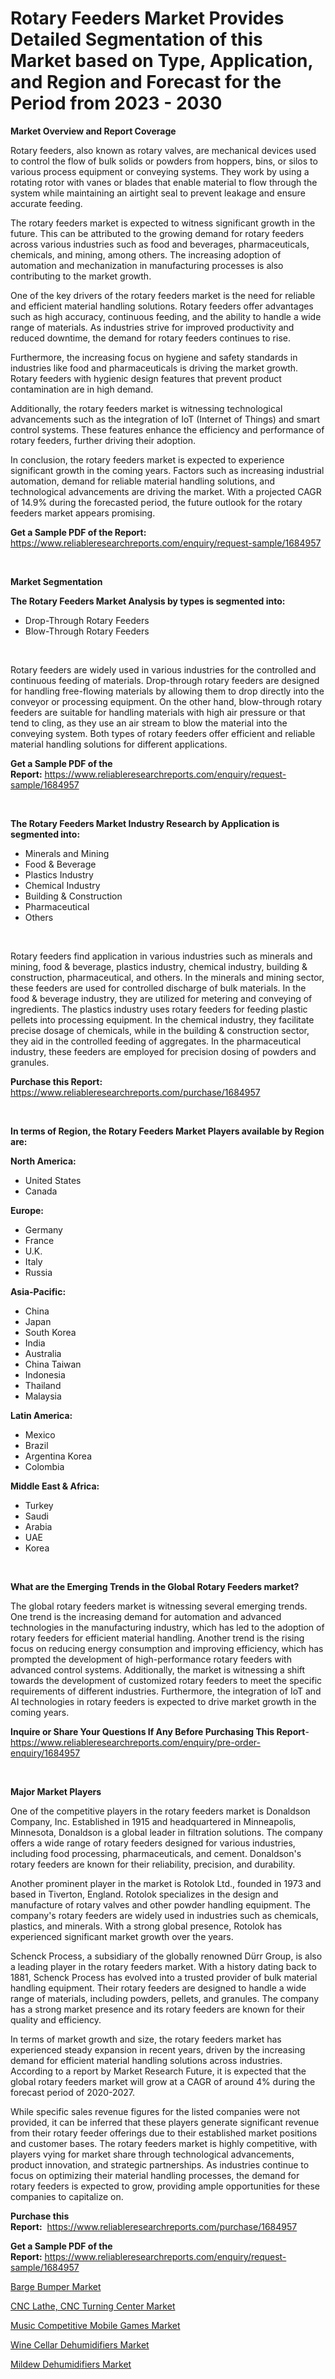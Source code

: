 <p><h1>Rotary Feeders Market Provides Detailed Segmentation of this Market based on Type, Application, and Region and Forecast for the Period from 2023 - 2030</h1></p><p><strong>Market Overview and Report Coverage</strong></p>
<p><p>Rotary feeders, also known as rotary valves, are mechanical devices used to control the flow of bulk solids or powders from hoppers, bins, or silos to various process equipment or conveying systems. They work by using a rotating rotor with vanes or blades that enable material to flow through the system while maintaining an airtight seal to prevent leakage and ensure accurate feeding.</p><p>The rotary feeders market is expected to witness significant growth in the future. This can be attributed to the growing demand for rotary feeders across various industries such as food and beverages, pharmaceuticals, chemicals, and mining, among others. The increasing adoption of automation and mechanization in manufacturing processes is also contributing to the market growth.</p><p>One of the key drivers of the rotary feeders market is the need for reliable and efficient material handling solutions. Rotary feeders offer advantages such as high accuracy, continuous feeding, and the ability to handle a wide range of materials. As industries strive for improved productivity and reduced downtime, the demand for rotary feeders continues to rise.</p><p>Furthermore, the increasing focus on hygiene and safety standards in industries like food and pharmaceuticals is driving the market growth. Rotary feeders with hygienic design features that prevent product contamination are in high demand.</p><p>Additionally, the rotary feeders market is witnessing technological advancements such as the integration of IoT (Internet of Things) and smart control systems. These features enhance the efficiency and performance of rotary feeders, further driving their adoption.</p><p>In conclusion, the rotary feeders market is expected to experience significant growth in the coming years. Factors such as increasing industrial automation, demand for reliable material handling solutions, and technological advancements are driving the market. With a projected CAGR of 14.9% during the forecasted period, the future outlook for the rotary feeders market appears promising.</p></p>
<p><strong>Get a Sample PDF of the Report:</strong> <a href="https://www.reliableresearchreports.com/enquiry/request-sample/1684957">https://www.reliableresearchreports.com/enquiry/request-sample/1684957</a></p>
<p>&nbsp;</p>
<p><strong>Market Segmentation</strong></p>
<p><strong>The Rotary Feeders Market Analysis by types is segmented into:</strong></p>
<p><ul><li>Drop-Through Rotary Feeders</li><li>Blow-Through Rotary Feeders</li></ul></p>
<p>&nbsp;</p>
<p><p>Rotary feeders are widely used in various industries for the controlled and continuous feeding of materials. Drop-through rotary feeders are designed for handling free-flowing materials by allowing them to drop directly into the conveyor or processing equipment. On the other hand, blow-through rotary feeders are suitable for handling materials with high air pressure or that tend to cling, as they use an air stream to blow the material into the conveying system. Both types of rotary feeders offer efficient and reliable material handling solutions for different applications.</p></p>
<p><strong>Get a Sample PDF of the Report:</strong>&nbsp;<a href="https://www.reliableresearchreports.com/enquiry/request-sample/1684957">https://www.reliableresearchreports.com/enquiry/request-sample/1684957</a></p>
<p>&nbsp;</p>
<p><strong>The Rotary Feeders Market Industry Research by Application is segmented into:</strong></p>
<p><ul><li>Minerals and Mining</li><li>Food & Beverage</li><li>Plastics Industry</li><li>Chemical Industry</li><li>Building & Construction</li><li>Pharmaceutical</li><li>Others</li></ul></p>
<p>&nbsp;</p>
<p><p>Rotary feeders find application in various industries such as minerals and mining, food & beverage, plastics industry, chemical industry, building & construction, pharmaceutical, and others. In the minerals and mining sector, these feeders are used for controlled discharge of bulk materials. In the food & beverage industry, they are utilized for metering and conveying of ingredients. The plastics industry uses rotary feeders for feeding plastic pellets into processing equipment. In the chemical industry, they facilitate precise dosage of chemicals, while in the building & construction sector, they aid in the controlled feeding of aggregates. In the pharmaceutical industry, these feeders are employed for precision dosing of powders and granules.</p></p>
<p><strong>Purchase this Report:</strong>&nbsp; <a href="https://www.reliableresearchreports.com/purchase/1684957">https://www.reliableresearchreports.com/purchase/1684957</a></p>
<p>&nbsp;</p>
<p><strong>In terms of Region, the Rotary Feeders Market Players available by Region are:</strong></p>
<p>
    <p> <strong> North America: </strong>
        <ul>
            <li>United States</li>
            <li>Canada</li>
        </ul>
        </p> 
    <p> <strong> Europe: </strong>
        <ul>
            <li>Germany</li>
            <li>France</li>
            <li>U.K.</li>
            <li>Italy</li>
            <li>Russia</li>
        </ul>
        </p> 
    <p> <strong> Asia-Pacific: </strong>
        <ul>
            <li>China</li>
            <li>Japan</li>
            <li>South Korea</li>
            <li>India</li>
            <li>Australia</li>
            <li>China Taiwan</li>
            <li>Indonesia</li>
            <li>Thailand</li>
            <li>Malaysia</li>
        </ul>
        </p> 
    <p> <strong> Latin America: </strong>
        <ul>
            <li>Mexico</li>
            <li>Brazil</li>
            <li>Argentina Korea</li>
            <li>Colombia</li>
        </ul>
        </p> 
    <p> <strong> Middle East & Africa: </strong>
        <ul>
            <li>Turkey</li>
            <li>Saudi</li>
            <li>Arabia</li>
            <li>UAE</li>
            <li>Korea</li>
        </ul>
    </p>
    </p>
<p>&nbsp;</p>
<p><strong>What are the Emerging Trends in the Global Rotary Feeders market?</strong></p>
<p><p>The global rotary feeders market is witnessing several emerging trends. One trend is the increasing demand for automation and advanced technologies in the manufacturing industry, which has led to the adoption of rotary feeders for efficient material handling. Another trend is the rising focus on reducing energy consumption and improving efficiency, which has prompted the development of high-performance rotary feeders with advanced control systems. Additionally, the market is witnessing a shift towards the development of customized rotary feeders to meet the specific requirements of different industries. Furthermore, the integration of IoT and AI technologies in rotary feeders is expected to drive market growth in the coming years.</p></p>
<p><strong>Inquire or Share Your Questions If Any Before Purchasing This Report</strong>- <a href="https://www.reliableresearchreports.com/enquiry/pre-order-enquiry/1684957">https://www.reliableresearchreports.com/enquiry/pre-order-enquiry/1684957</a></p>
<p>&nbsp;</p>
<p><strong>Major Market Players</strong></p>
<p><p>One of the competitive players in the rotary feeders market is Donaldson Company, Inc. Established in 1915 and headquartered in Minneapolis, Minnesota, Donaldson is a global leader in filtration solutions. The company offers a wide range of rotary feeders designed for various industries, including food processing, pharmaceuticals, and cement. Donaldson's rotary feeders are known for their reliability, precision, and durability.</p><p>Another prominent player in the market is Rotolok Ltd., founded in 1973 and based in Tiverton, England. Rotolok specializes in the design and manufacture of rotary valves and other powder handling equipment. The company's rotary feeders are widely used in industries such as chemicals, plastics, and minerals. With a strong global presence, Rotolok has experienced significant market growth over the years.</p><p>Schenck Process, a subsidiary of the globally renowned Dürr Group, is also a leading player in the rotary feeders market. With a history dating back to 1881, Schenck Process has evolved into a trusted provider of bulk material handling equipment. Their rotary feeders are designed to handle a wide range of materials, including powders, pellets, and granules. The company has a strong market presence and its rotary feeders are known for their quality and efficiency.</p><p>In terms of market growth and size, the rotary feeders market has experienced steady expansion in recent years, driven by the increasing demand for efficient material handling solutions across industries. According to a report by Market Research Future, it is expected that the global rotary feeders market will grow at a CAGR of around 4% during the forecast period of 2020-2027.</p><p>While specific sales revenue figures for the listed companies were not provided, it can be inferred that these players generate significant revenue from their rotary feeder offerings due to their established market positions and customer bases. The rotary feeders market is highly competitive, with players vying for market share through technological advancements, product innovation, and strategic partnerships. As industries continue to focus on optimizing their material handling processes, the demand for rotary feeders is expected to grow, providing ample opportunities for these companies to capitalize on.</p></p>
<p><strong>Purchase this Report:</strong>&nbsp;&nbsp;<a href="https://www.reliableresearchreports.com/purchase/1684957">https://www.reliableresearchreports.com/purchase/1684957</a></p>
<p></p>
<p><strong>Get a Sample PDF of the Report:</strong>&nbsp;<a href="https://www.reliableresearchreports.com/enquiry/request-sample/1684957">https://www.reliableresearchreports.com/enquiry/request-sample/1684957</a></p>
<p><p><a href="https://github.com/PeterParrish5/Market-Research-Report-List-1/blob/main/barge-bumper-market.md">Barge Bumper Market</a></p><p><a href="https://github.com/CliffMedina6/Market-Research-Report-List-1/blob/main/cnc-lathe-cnc-turning-center-market.md">CNC Lathe, CNC Turning Center Market</a></p><p><a href="https://medium.com/@carolynfuller1997/music-competitive-mobile-games-market-trends-and-market-analysis-forecasted-for-period-2023-2030-e74c74b39ac1">Music Competitive Mobile Games Market</a></p><p><a href="https://www.linkedin.com/pulse/wine-cellar-dehumidifiers-market-size-share-global-analysis/">Wine Cellar Dehumidifiers Market</a></p><p><a href="https://www.linkedin.com/pulse/mildew-dehumidifiers-market-share-amp-new-trends-analysis/">Mildew Dehumidifiers Market</a></p></p>